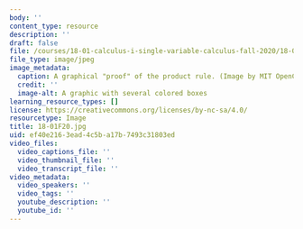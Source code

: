```yaml
---
body: ''
content_type: resource
description: ''
draft: false
file: /courses/18-01-calculus-i-single-variable-calculus-fall-2020/18-01f20.jpg
file_type: image/jpeg
image_metadata:
  caption: A graphical "proof" of the product rule. (Image by MIT OpenCourseWare.)
  credit: ''
  image-alt: A graphic with several colored boxes
learning_resource_types: []
license: https://creativecommons.org/licenses/by-nc-sa/4.0/
resourcetype: Image
title: 18-01F20.jpg
uid: ef40e216-3ead-4c5b-a17b-7493c31803ed
video_files:
  video_captions_file: ''
  video_thumbnail_file: ''
  video_transcript_file: ''
video_metadata:
  video_speakers: ''
  video_tags: ''
  youtube_description: ''
  youtube_id: ''
---
```

